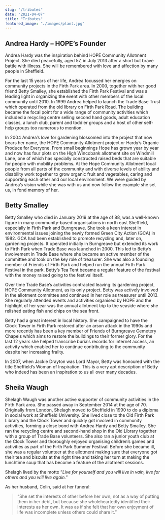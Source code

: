 ```yaml
---
slug: "/tributes"
date: "2021-04-07"
title: "Tributes"
featured_image: "./images/plant.jpg"
---
```


## Andrea Hardy – HOPE’s Founder
Andrea Hardy was the inspiration behind HOPE Community Allotment Project. She died peacefully, aged 57, in July 2013 after a short but brave battle with illness.  She will be remembered with love and affection by many people in Sheffield.

For the last 15 years of her life, Andrea focussed her energies on community projects in the Firth Park area. In 2000, together with her good friend Betty Smalley, she established the Firth Park Festival and was a leading light in organizing the event with other members of the local community until 2010.  In 1999 Andrea helped to launch the Trade Base Trust which operated from the old library on Firth Park Road.  The building became the focal point for a wide range of community activities which included a recycling centre selling second hand goods, adult education classes, a lunch club, parent and toddler groups and a host of other self-help groups too numerous to mention.

In 2004 Andrea’s love for gardening blossomed into the project that now bears her name, the HOPE Community Allotment project or Hardy’s Organic Produce for Everyone. From small beginnings Hope has grown year by year and now has four plots on the High Wincobank allotment site on Windmill Lane, one of which has specially constructed raised beds that are suitable for people with mobility problems. At the Hope Community Allotment local people from all parts of the community and with diverse levels of ability and disability work together to grow organic fruit and vegetables, caring and supporting each other and our local environment. We were guided by Andrea’s vision while she was with us and now follow the example she set us, in fond memory of her.

## Betty Smalley

Betty Smalley who died in January 2019 at the age of 88, was a well-known figure in many community-based organisations in north east Sheffield, especially in Firth Park and Burngreave. She took a keen interest in environmental issues joining the newly formed Green City Action (GCA) in 1982. GCA had been established to promote recycling and, later on, gardening projects. It operated initially in Burngreave but extended its work to Firth Park when Trade Base was launched in 2000.  This led to Betty’s involvement in Trade Base where she became an active member of the committee and took on the key role of treasurer.  She was also a founding member of Friends of Firth Park and helped run the annual Firth Park Festival in the park.  Betty’s Tea Tent became a regular feature of the festival with the money raised going to the festival itself.   

Over time Trade Base’s activities contracted leaving its gardening project, HOPE Community Allotment, as its only project.  Betty was actively involved in the allotment committee and continued in her role as treasurer until 2013.  She regularly attended events and activities organised by HOPE and the highlight of her year was the annual allotment trip to the seaside where she relished eating fish and chips on the sea front.

Betty had a great interest in local history.  She campaigned to have the Clock Tower in Firth Park restored after an arson attack in the 1990s and more recently has been a key member of Friends of Burngreave Cemetery Chapels which aims to restore the buildings to their former glory. For the last 12 years she helped transcribe burials records for internet access, an activity which enabled her to continue contributing to the community despite her increasing frailty.

In 2007, when Jackie Drayton was Lord Mayor, Betty was honoured with the title Sheffield’s Woman of Inspiration.  This is a very apt description of Betty who indeed has been an inspiration to us all over many decades.

## Sheila Waugh
Shelagh Waugh was another active supporter of community activities in the Firth Park area.  She passed away in September 2014 at the age of 70.  Originally from London, Shelagh moved to Sheffield in 1990 to do a diploma in social work at Sheffield University.  She lived close to the Old Firth Park Library and the Clock Tower and quickly got involved in community activities, forming a close bond with Andrea Hardy and Betty Smalley. She ran the recycling centre and second-hand shop in the Old Library together with a group of Trade Base volunteers.  She also ran a junior youth club at the Clock Tower and thoroughly enjoyed organising children’s games and activities as part of the Firth Park Summer Festival.  Before she became ill, she was a regular volunteer at the allotment making sure that everyone got their tea and biscuits at the right time and taking her turn at making the lunchtime soup that has become a feature of the allotment sessions.   

Shelagh lived by the motto “*Live for yourself and you will live in vain, live for others and you will live again.*”  

As her husband, Colin, said at her funeral:

> “She set the interests of other before her own, not as a way of putting them in her debt, but because she wholeheartedly identified their interests as her own.  It was as if she felt that her own enjoyment of life was incomplete unless others could share it.”
